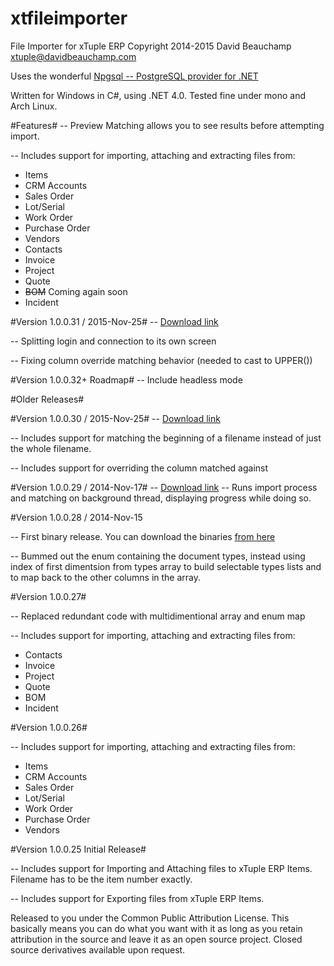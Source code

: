 xtfileimporter
==============

File Importer for xTuple ERP
Copyright 2014-2015 David Beauchamp 
xtuple@davidbeauchamp.com

Uses the wonderful [Npgsql -- PostgreSQL provider for .NET](http://npgsql.projects.pgfoundry.org/)

Written for Windows in C#, using .NET 4.0. Tested fine under mono and Arch Linux. 

#Features#
-- Preview Matching allows you to see results before attempting import.  

-- Includes support for importing, attaching and extracting files from:
   * Items
   * CRM Accounts
   * Sales Order
   * Lot/Serial
   * Work Order
   * Purchase Order
   * Vendors
   * Contacts 
   * Invoice
   * Project
   * Quote
   * ~~BOM~~ Coming again soon
   * Incident

#Version 1.0.0.31 / 2015-Nov-25#
-- [Download link](https://github.com/davidbeauchamp/xtfileimporter/releases/tag/v1.0.0.31)

-- Splitting login and connection to its own screen 

-- Fixing column override matching behavior (needed to cast to UPPER())

#Version 1.0.0.32+ Roadmap#
-- Include headless mode

#Older Releases#

#Version 1.0.0.30 / 2015-Nov-25#
-- [Download link](https://github.com/davidbeauchamp/xtfileimporter/releases/tag/v1.0.0.30)

-- Includes support for matching the beginning of a filename instead of just the whole filename. 

-- Includes support for overriding the column matched against

#Version 1.0.0.29 / 2014-Nov-17#
-- [Download link](https://github.com/davidbeauchamp/xtfileimporter/releases/tag/v1.0.0.29)
-- Runs import process and matching on background thread, displaying progress while doing so.

#Version 1.0.0.28 / 2014-Nov-15

-- First binary release. You can download the binaries [from here](https://github.com/davidbeauchamp/xtfileimporter/releases/tag/v1.0.0.28)

-- Bummed out the enum containing the document types, instead using index of first dimentsion from types array
   to build selectable types lists and to map back to the other columns in the array. 

#Version 1.0.0.27#

-- Replaced redundant code with multidimentional array and enum map

-- Includes support for importing, attaching and extracting files from:
   * Contacts 
   * Invoice
   * Project
   * Quote
   * BOM 
   * Incident

#Version 1.0.0.26#

-- Includes support for importing, attaching and extracting files from:
   * Items
   * CRM Accounts
   * Sales Order
   * Lot/Serial
   * Work Order
   * Purchase Order
   * Vendors

#Version 1.0.0.25 Initial Release#

-- Includes support for Importing and Attaching files to xTuple ERP Items. 
   Filename has to be the item number exactly. 
   
-- Includes support for Exporting files from xTuple ERP Items. 

Released to you under the Common Public Attribution License. This basically means you can do
what you want with it as long as you retain attribution in the source and leave it as an open
source project. Closed source derivatives available upon request. 
